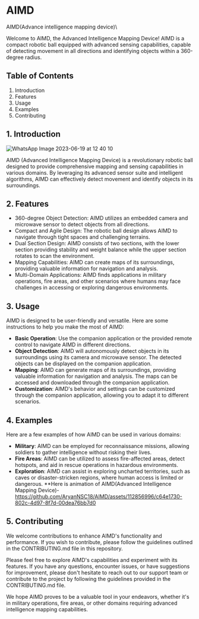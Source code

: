 # AIMD
AIMD(Advance intelligence mapping device)\

Welcome to AIMD, the Advanced Intelligence Mapping Device! AIMD is a compact robotic ball equipped with advanced sensing capabilities, capable of detecting movement in all directions and identifying objects within a 360-degree radius. 
## Table of Contents

1. Introduction
2. Features
3. Usage
4. Examples
5. Contributing

## 1. Introduction
![WhatsApp Image 2023-06-19 at 12 40 10](https://github.com/AryanNSC18/AIMD/assets/112856996/e85438cb-550c-4693-980e-d514889980dc)

AIMD (Advanced Intelligence Mapping Device) is a revolutionary robotic ball designed to provide comprehensive mapping and sensing capabilities in various domains. By leveraging its advanced sensor suite and intelligent algorithms, AIMD can effectively detect movement and identify objects in its surroundings.

## 2. Features

- 360-degree Object Detection: AIMD utilizes an embedded camera and microwave sensor to detect objects from all directions.
- Compact and Agile Design: The robotic ball design allows AIMD to navigate through tight spaces and challenging terrains.
- Dual Section Design: AIMD consists of two sections, with the lower section providing stability and weight balance while the upper section rotates to scan the environment.
- Mapping Capabilities: AIMD can create maps of its surroundings, providing valuable information for navigation and analysis.
- Multi-Domain Applications: AIMD finds applications in military operations, fire areas, and other scenarios where humans may face challenges in accessing or exploring dangerous environments.


## 3. Usage

AIMD is designed to be user-friendly and versatile. Here are some instructions to help you make the most of AIMD:

- **Basic Operation**: Use the companion application or the provided remote control to navigate AIMD in different directions.
- **Object Detection**: AIMD will autonomously detect objects in its surroundings using its camera and microwave sensor. The detected objects can be displayed on the companion application.
- **Mapping**: AIMD can generate maps of its surroundings, providing valuable information for navigation and analysis. The maps can be accessed and downloaded through the companion application.
- **Customization**: AIMD's behavior and settings can be customized through the companion application, allowing you to adapt it to different scenarios.

## 4. Examples

Here are a few examples of how AIMD can be used in various domains:

- **Military**: AIMD can be employed for reconnaissance missions, allowing soldiers to gather intelligence without risking their lives.
- **Fire Areas**: AIMD can be utilized to assess fire-affected areas, detect hotspots, and aid in rescue operations in hazardous environments.
- **Exploration**: AIMD can assist in exploring uncharted territories, such as caves or disaster-stricken regions, where human access is limited or dangerous.
**Here is animation of AIMD(Advanced Intelligence Mapping Device)-
  https://github.com/AryanNSC18/AIMD/assets/112856996/c64e1730-802c-4d97-8f7d-00dea76bb7d0

## 5. Contributing

We welcome contributions to enhance AIMD's functionality and performance. If you wish to contribute, please follow the guidelines outlined in the CONTRIBUTING.md file in this repository.


Please feel free to explore AIMD's capabilities and experiment with its features. If you have any questions, encounter issues, or have suggestions for improvement, please don't hesitate to reach out to our support team or contribute to the project by following the guidelines provided in the CONTRIBUTING.md file.

We hope AIMD proves to be a valuable tool in your endeavors, whether it's in military operations, fire areas, or other domains requiring advanced intelligence mapping capabilities. 




